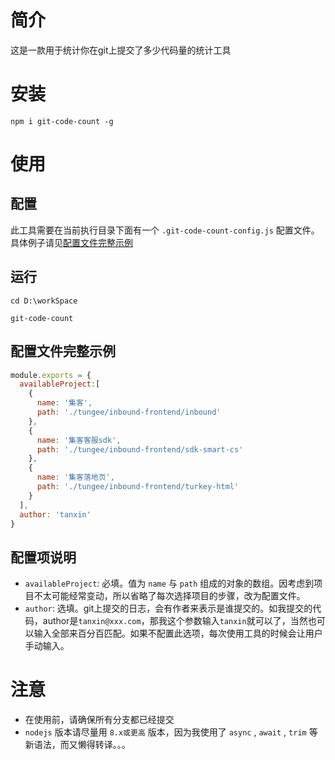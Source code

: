 # 简介
这是一款用于统计你在git上提交了多少代码量的统计工具

# 安装
```
npm i git-code-count -g
```

# 使用

## 配置

此工具需要在当前执行目录下面有一个 `.git-code-count-config.js` 配置文件。具体例子请见[配置文件完整示例](#配置文件完整示例)

## 运行

```shell
cd D:\workSpace

git-code-count
```

## 配置文件完整示例
```js
module.exports = {
  availableProject:[
    {
      name: '集客',
      path: './tungee/inbound-frontend/inbound'
    },
    {
      name: '集客客服sdk',
      path: './tungee/inbound-frontend/sdk-smart-cs'
    },
    {
      name: '集客落地页',
      path: './tungee/inbound-frontend/turkey-html'
    }
  ],
  author: 'tanxin'
}
```

## 配置项说明

+ `availableProject`: 必填。值为 `name` 与 `path` 组成的对象的数组。因考虑到项目不太可能经常变动，所以省略了每次选择项目的步骤，改为配置文件。
+ `author`: 选填。git上提交的日志，会有作者来表示是谁提交的。如我提交的代码，author是`tanxin@xxx.com`，那我这个参数输入`tanxin`就可以了，当然也可以输入全部来百分百匹配。如果不配置此选项，每次使用工具的时候会让用户手动输入。


# 注意
+ 在使用前，请确保所有分支都已经提交
+ `nodejs` 版本请尽量用 `8.x或更高` 版本，因为我使用了 `async` , `await` , `trim` 等新语法，而又懒得转译。。。
